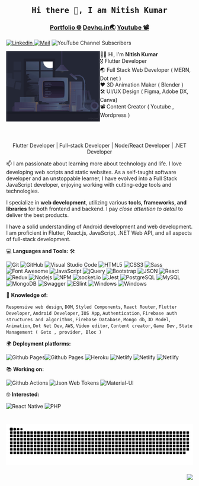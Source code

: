 <h2 align='center'><samp><strong>Hi there 👋, I am Nitish Kumar</strong></samp></h2>
<h3 align='center'><strong><a href="https://nitishroy-7033.github.io/" target="_blank"> Portfolio 🌐</a> <a href="https://devhq.in" target="_blank"> Devhq.in🌏</a>   <a href="https://www.youtube.com/@flutterhero" target="_blank"> Youtube 📽️</a> </strong></h3>

[![Linkedin](https://img.shields.io/badge/LinkedIn-Nitish%20Kumar-blue?logo=Linkedin&logoColor=blue&labelColor=black) ](https://www.linkedin.com/in/ahmad-alsawalqeh/)[![Mail](https://img.shields.io/badge/Gmail-Nitishr833@gmail.com-blue?logo=Gmail&logoColor=blue&labelColor=black)](mailto:Nitishr833@hotmail.com) ![YouTube Channel Subscribers](https://img.shields.io/youtube/channel/subscribers/UCCbgU4H2YQVZUqQmhZXKpfQ)


<img align="left" height="190" src="https://raw.githubusercontent.com/DamianSuess/DamianSuess/master/images/NightCoding.gif"/>
<span align="left"> 👨‍💻 Hi, I'm <strong>Nitish Kumar</strong></span><br/>
<span align="left">🎖️ Flutter Developer </span><br/>
<span align="left">🌏 Full Stack Web Developer ( MERN, Dot net )</span>
<br/>
<span align="left">❤️ 3D Animation Maker ( Blender )</span>
<br/>
<span align="left">🛠️ UI/UX Design ( Figma, Adobe DX, Canva)</span>
<br/>
<span align="left">📽️ Content Creator ( Youtube , Wordpress )</span>
<br/>
<br/>

<br/>
<br/>
<p align="center">Flutter Developer | Full-stack Developer | Node/React Developer | .NET Developer</p>

<p align="left">
  📫 I am passionate about learning more about technology and life. I love developing web scripts and static websites. As a self-taught software developer and an unstoppable learner, I have evolved into a Full Stack JavaScript developer, enjoying working with cutting-edge tools and technologies.
</p>

<p align="left">
  I specialize in <strong>web development</strong>, utilizing various <strong>tools, frameworks, and libraries</strong> for both frontend and backend. I pay <em>close attention to detail</em> to deliver the best products.
</p>
<p align="left">
  I have a solid understanding of Android development and web development. I am proficient in Flutter, React.js, JavaScript, .NET Web API, and all aspects of full-stack development.
</p>


💻 **Languages and Tools:** 🛠️<br>

![Git](https://img.shields.io/badge/-Flutter-000000?style=flat&logo=flutter&logoColor=339AF0&labelColor=ffffff) ![GitHub](https://img.shields.io/badge/-GitHub-000000?style=flat&logo=github&logoColor=000000&labelColor=ffffff)  ![Visual Studio Code](https://img.shields.io/badge/-Blender-000000?style=flat&logo=blender&labelColor=ffffff) ![HTML5](https://img.shields.io/badge/-HTML5-000000?style=flat&logo=html5&logoColor=ffffff&labelColor=E34F26) ![CSS3](https://img.shields.io/badge/-CSS3-000000?style=flat&logo=css3&logoColor=ffffff&labelColor=1572B6) ![Sass](https://img.shields.io/badge/-Sass-000000?style=flat&logo=sass&logoColor=ffffff&labelColor=%23CC6699) ![Font Awesome](https://img.shields.io/badge/-font%20awesome-000000?style=flat&logo=font-awesome&logoColor=339AF0&labelColor=ffffff) ![JavaScript](https://img.shields.io/badge/-JavaScript-000000?style=flat&logo=javascript) ![jQuery](https://img.shields.io/badge/-jQuery-000000?style=flat&logo=jQuery&logoColor=0769AD&labelColor=ffffff) ![Bootstrap](https://img.shields.io/badge/-Bootstrap-000000?style=flat&logo=bootstrap&logoColor=ffffff&labelColor=563D7C) ![JSON](https://img.shields.io/badge/-JSON-000000?style=flat&logo=JSON&logoColor=000000&labelColor=ffffff) ![React](https://img.shields.io/badge/-React-000000?style=flat&logo=react) ![Redux](https://img.shields.io/badge/-Redux-000000?style=flat&logo=redux&logoColor=764ABC&labelColor=ffffff) ![Nodejs](https://img.shields.io/badge/-Nodejs-000000?style=flat&logo=Node.js) ![NPM](https://img.shields.io/badge/-npm-000000?style=flat&logo=npm&labelColor=ffffff) ![socket.io](https://img.shields.io/badge/-Socket.Io-000000?style=flat&logo=socket.io&logoColor=000000&labelColor=ffffff) ![Jest](https://img.shields.io/badge/-Jest-000000?style=flat&logo=Jest&logoColor=C21325&labelColor=ffffff) ![PostgreSQL](https://img.shields.io/badge/-PostgreSQL-000000?style=flat&logo=postgresql&logoColor=ffffff&labelColor=336791) ![MySQL](https://img.shields.io/badge/-MySQL-000000?style=flat&logo=mysql&labelColor=ffffff) ![MongoDB](https://img.shields.io/badge/-MongoDB-000000?style=flat&logo=mongodb&labelColor=ffffff) ![Swagger](https://img.shields.io/badge/-Swagger-000000?style=flat&logo=swagger) ![ESlint](https://img.shields.io/badge/-ESlint-000000?style=flat&logo=ESlint&labelColor=4B32C3) ![Windows](https://img.shields.io/badge/-Windows-000000?style=flat&logo=windows&logoColor=ffffff&labelColor=0078D6) ![Windows](https://img.shields.io/badge/-Unity-000000?style=flat&logo=unity&logoColor=ffffff&labelColor=0078D6)


🧐 **Knowledge of:**<br>

`Responsive web design`, `DOM`, `Styled Components`, `React Router`, `Flutter Developer`, `Android Developer`, `IOS App`, `Authentication`, `Firebase auth structures and algorithms`, `Firebase Database`, `Mongo db`, `3D Model`, `Animation`, `Dot Net Dev`, `AWS`, `Video editor`, `Content creator`, `Game Dev` ,  `State Management ( Getx , provider, Bloc )`


🌍 **Deployment platforms:**<br>

<img alt="Github Pages" width="20px" height="20px" src="https://techcrunch.com/wp-content/uploads/2010/07/github-logo.png" />![Github Pages](https://img.shields.io/badge/-Github%20Pages-000000?style=flat&logo=github-pages) ![Heroku](https://img.shields.io/badge/-Heroku-000000?style=flat&logo=heroku&labelColor=430098) ![Netlify](https://img.shields.io/badge/-AWS-000000?style=flat&logo=amazonwebservices&labelColor=000000) ![Netlify](https://img.shields.io/badge/-Wordpress-000000?style=flat&logo=wordpress&labelColor=000000) ![Netlify](https://img.shields.io/badge/-Blogger-000000?style=flat&logo=blogger&labelColor=000000)



📚 **Working on:** <br>

![Github Actions](https://img.shields.io/badge/-Github%20Actions-000000?style=flat&logo=github-actions&logoColor=2088FF&labelColor=ffffff) ![Json Web Tokens](https://img.shields.io/badge/-Json%20Web%20Tokens-000000?style=flat&logo=json-web-tokens&logoColor=ffffff&labelColor=000000) ![Material-UI](https://img.shields.io/badge/-Material%20UI-000000?style=flat&logo=Material%20UI&logoColor=ffffff&labelColor=0081CB)


🤓 **Interested:** <br>

![React Native](https://img.shields.io/badge/-React%20js-000000?style=flat&logo=react&labelColor=000000) ![PHP](https://img.shields.io/badge/-VIdeo%20Game-000000?style=flat&logo=youtubegaming&logoColor=5466b8&labelColor=ffffff)


###

<br clear="both">

<img src="https://raw.githubusercontent.com/MrNitishroy/MrNitishroy/output/snake.svg" alt="Snake animation" />

###

<img align="right" src="https://visitor-badge.laobi.icu/badge?page_id=MrNitishroy.MrNitishroy&"  />

###
